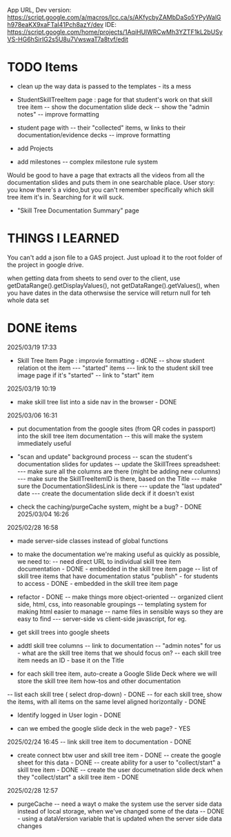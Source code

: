 App URL, Dev version: https://script.google.com/a/macros/lcc.ca/s/AKfycbyZAMbDaSo5YPyWalGh978eaKX9xaFTaI41Pch8azY/dev
IDE: https://script.google.com/home/projects/1AqiHUlWRCwMh3YZTF1kL2bUSyVS-HG6hSirIG2s5U8u7VwswaT7a8tvf/edit 

# TODO Items



- clean up the way data is passed to the templates - its a mess

- StudentSkillTreeItem page : page for that student's work on that skill tree item
-- show the documentation slide deck
-- show the "admin notes"
-- improve formatting

- student page with
-- their "collected" items, w links to their documentation/evidence decks
-- improve formatting

- add Projects
- add milestones
-- complex milestone rule system

Would be good to have a page that extracts all the videos from all the documentation slides and puts them in one searchable place. 
User story: you know there's a video,but you can't remember specifically which skill tree item it's in. Searching for it will suck.
- "Skill Tree Documentation Summary" page


# THINGS I LEARNED
You can't add a json file to a GAS project. Just upload it to the root folder of the project in google drive.

when getting data from sheets to send over to the client, use getDataRange().getDisplayValues(), not getDataRange().getValues(), when you have dates in the data
otherwsise the service will return null for teh whole data set


# DONE items
2025/03/19 17:33
- Skill Tree Item Page : improvie formatting - dONE
-- show student relation ot the item
--- "started" items
--- link to the student skill tree image page if it's "started"
-- link to "start" item



2025/03/19 10:19 
- make skill tree list into a side nav in the browser - DONE


2025/03/06 16:31

- put documentation  from the google sites (from QR codes in passport) into the skill tree item documentation
-- this will make the system immediately useful

- "scan and update" background process
-- scan the student's documentation slides for updates
-- update the SkillTrees spreadsheet:
--- make sure all the columns are there (might be adding new columns)
--- make sure the SkillTreeItemID is there, based on the Title
--- make sure the DocumentationSlidesLink is there
--- update the "last updated" date
--- create the documentation slide deck if it doesn't exist

- check the caching/purgeCache system, might be a bug? - DONE 2025/03/04 16:26

2025/02/28 16:58
- made server-side classes instead of global functions

- to make the documentation we're making useful as quickly as possible, we need to:
-- need direct URL to individual skill tree item documentation - DONE - embedded in the skill tree item page
-- list of skill tree items that have documentation status "publish" - for students to access - DONE - embedded in the skill tree item page


- refactor - DONE
-- make things more object-oriented
-- organized client side, html, css, into reasonable groupings
-- templating system for making html easier to manage
-- name files in sensible ways so they are easy to find
--- server-side vs client-side javascript, for eg.


- get skill trees into google sheets
- addtl skill tree columns
-- link to documentation
-- "admin notes" for us - what are the skill tree items that we should focus on?
-- each skill tree item needs an ID - base it on the Title
- for each skill tree item, auto-create a Google Slide Deck where we will store the skill tree item how-tos and other documentation

-- list each skill tree ( select drop-down) - DONE
-- for each skill tree, show the items, with all items on the same level aligned horizontally - DONE

- Identify logged in User login - DONE


- can we embed the google slide deck in the web page? - YES

2025/02/24 16:45
-- link skill tree item to documentation - DONE
- create connect btw user and skill tree item - DONE
-- create the google sheet for this data - DONE
-- create ability for a user to "collect/start" a skill tree item - DONE
-- create the user documetnation slide deck when they "collect/start" a skill tree item - DONE

2025/02/28 12:57
- purgeCache 
-- need a wayt o make the system use the server side data instead of local storage, when we've changed some of the data
-- DONE - using a dataVersion variable that is updated when the server side data changes

